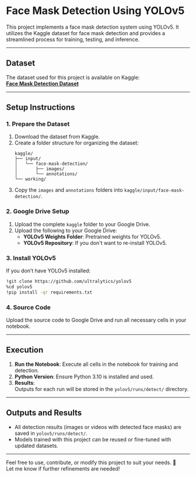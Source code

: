# Face Mask Detection Using YOLOv5

This project implements a face mask detection system using YOLOv5. It utilizes the Kaggle dataset for face mask detection and provides a streamlined process for training, testing, and inference. 

---

## Dataset

The dataset used for this project is available on Kaggle:  
[**Face Mask Detection Dataset**](https://www.kaggle.com/datasets/andrewmvd/face-mask-detection/data)  

---

## Setup Instructions

### 1. **Prepare the Dataset**
1. Download the dataset from Kaggle.
2. Create a folder structure for organizing the dataset:
   ```
   kaggle/
   ├── input/
   │   └── face-mask-detection/
   │       ├── images/
   │       └── annotations/
   └── working/
   ```
3. Copy the `images` and `annotations` folders into `kaggle/input/face-mask-detection/`.

### 2. **Google Drive Setup**
1. Upload the complete `kaggle` folder to your Google Drive.
2. Upload the following to your Google Drive:
   - **YOLOv5 Weights Folder**: Pretrained weights for YOLOv5.
   - **YOLOv5 Repository**: If you don't want to re-install YOLOv5.

### 3. **Install YOLOv5**
If you don’t have YOLOv5 installed:
```bash
!git clone https://github.com/ultralytics/yolov5
%cd yolov5
!pip install -qr requirements.txt
```

### 4. **Source Code**
Upload the source code to Google Drive and run all necessary cells in your notebook.

---

## Execution

1. **Run the Notebook**: Execute all cells in the notebook for training and detection.
2. **Python Version**: Ensure Python 3.10 is installed and used.
3. **Results**:  
   Outputs for each run will be stored in the `yolov5/runs/detect/` directory.

---

## Outputs and Results

- All detection results (images or videos with detected face masks) are saved in `yolov5/runs/detect/`.
- Models trained with this project can be reused or fine-tuned with updated datasets.

---

Feel free to use, contribute, or modify this project to suit your needs. 🚀  
Let me know if further refinements are needed!
